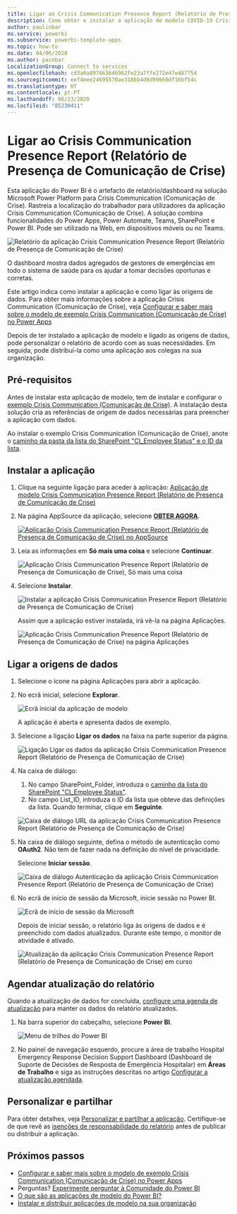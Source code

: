 ```yaml
---
title: Ligar ao Crisis Communication Presence Report (Relatório de Presença de Comunicação de Crise)
description: Como obter e instalar a aplicação de modelo COVID-19 Crisis Communication Presence Report (Relatório de Presença de Comunicação de Crise da COVID-19) e como ligar aos dados
author: paulinbar
ms.service: powerbi
ms.subservice: powerbi-template-apps
ms.topic: how-to
ms.date: 04/06/2020
ms.author: painbar
LocalizationGroup: Connect to services
ms.openlocfilehash: cd3a0a8974636d6962fe23a7ffe272e47e487754
ms.sourcegitcommit: eef4eee24695570ae3186b4d8d99660df16bf54c
ms.translationtype: HT
ms.contentlocale: pt-PT
ms.lasthandoff: 06/23/2020
ms.locfileid: "85230411"
---
```

# <a name="connect-to-the-crisis-communication-presence-report"></a>Ligar ao Crisis Communication Presence Report (Relatório de Presença de Comunicação de Crise)

Esta aplicação do Power BI é o artefacto de relatório/dashboard na solução Microsoft Power Platform para Crisis Communication (Comunicação de Crise). Rastreia a localização do trabalhador para utilizadores da aplicação Crisis Communication (Comunicação de Crise). A solução combina funcionalidades do Power Apps, Power Automate, Teams, SharePoint e Power BI. Pode ser utilizado na Web, em dispositivos móveis ou no Teams.

![Relatório da aplicação Crisis Communication Presence Report (Relatório de Presença de Comunicação de Crise)](media/service-connect-to-crisis-communication-presence-report/service-crisis-communication-presence-report.png)

O dashboard mostra dados agregados de gestores de emergências em todo o sistema de saúde para os ajudar a tomar decisões oportunas e corretas.

Este artigo indica como instalar a aplicação e como ligar às origens de dados. Para obter mais informações sobre a aplicação Crisis Communication (Comunicação de Crise), veja [Configurar e saber mais sobre o modelo de exemplo Crisis Communication (Comunicação de Crise) no Power Apps](https://docs.microsoft.com/powerapps/maker/canvas-apps/sample-crisis-communication-app)

Depois de ter instalado a aplicação de modelo e ligado às origens de dados, pode personalizar o relatório de acordo com as suas necessidades. Em seguida, pode distribuí-la como uma aplicação aos colegas na sua organização.

## <a name="prerequisites"></a>Pré-requisitos

Antes de instalar esta aplicação de modelo, tem de instalar e configurar o [exemplo Crisis Communication (Comunicação de Crise)](https://docs.microsoft.com/powerapps/maker/canvas-apps/sample-crisis-communication-app). A instalação desta solução cria as referências de origem de dados necessárias para preencher a aplicação com dados.

Ao instalar o exemplo Crisis Communication (Comunicação de Crise), anote o [caminho da pasta da lista do SharePoint "CI_Employee Status" e o ID da lista](https://docs.microsoft.com/powerapps/maker/canvas-apps/sample-crisis-communication-app#monitor-office-absences-with-power-bi).

## <a name="install-the-app"></a>Instalar a aplicação

1. Clique na seguinte ligação para aceder à aplicação: [Aplicação de modelo Crisis Communication Presence Report (Relatório de Presença de Comunicação de Crise)](https://appsource.microsoft.com/en-us/product/power-bi/pbi-contentpacks.crisiscomms)

1. Na página AppSource da aplicação, selecione [**OBTER AGORA**](https://appsource.microsoft.com/en-us/product/power-bi/pbi-contentpacks.crisiscomms).

    [![Aplicação Crisis Communication Presence Report (Relatório de Presença de Comunicação de Crise) no AppSource](media/service-connect-to-crisis-communication-presence-report/service-crisis-communication-presence-report-app-appsource-get-it-now.png)](https://appsource.microsoft.com/en-us/product/power-bi/pbi-contentpacks.crisiscomms)

1. Leia as informações em **Só mais uma coisa** e selecione **Continuar**.

    ![Aplicação Crisis Communication Presence Report (Relatório de Presença de Comunicação de Crise), Só mais uma coisa](media/service-connect-to-crisis-communication-presence-report/service-crisis-communication-presence-report-1-more-thing.png)

1. Selecione **Instalar**. 

    ![Instalar a aplicação Crisis Communication Presence Report (Relatório de Presença de Comunicação de Crise)](media/service-connect-to-crisis-communication-presence-report/service-crisis-communication-presence-report-select-install.png)

    Assim que a aplicação estiver instalada, irá vê-la na página Aplicações.

   ![Aplicação Crisis Communication Presence Report (Relatório de Presença de Comunicação de Crise) na página Aplicações](media/service-connect-to-crisis-communication-presence-report/service-crisis-communication-presence-report-app-apps-page-icon.png)

## <a name="connect-to-data-sources"></a>Ligar a origens de dados

1. Selecione o ícone na página Aplicações para abrir a aplicação.

1. No ecrã inicial, selecione **Explorar**.

   ![Ecrã inicial da aplicação de modelo](media/service-connect-to-crisis-communication-presence-report/service-crisis-communication-presence-report-app-splash-screen.png)

   A aplicação é aberta e apresenta dados de exemplo.

1. Selecione a ligação **Ligar os dados** na faixa na parte superior da página.

   ![Ligação Ligar os dados da aplicação Crisis Communication Presence Report (Relatório de Presença de Comunicação de Crise)](media/service-connect-to-crisis-communication-presence-report/service-crisis-communication-presence-report-app-connect-data.png)

1. Na caixa de diálogo:
   1. No campo SharePoint_Folder, introduza o [caminho da lista do SharePoint "CI_Employee Status"](https://docs.microsoft.com/powerapps/maker/canvas-apps/sample-crisis-communication-app#monitor-office-absences-with-power-bi).
   1. No campo List_ID, introduza o ID da lista que obteve das definições da lista. Quando terminar, clique em **Seguinte**.

   ![Caixa de diálogo URL da aplicação Crisis Communication Presence Report (Relatório de Presença de Comunicação de Crise)](media/service-connect-to-crisis-communication-presence-report/service-crisis-communication-presence-report-app-url-dialog.png)

1. Na caixa de diálogo seguinte, defina o método de autenticação como **OAuth2**. Não tem de fazer nada na definição do nível de privacidade.

   Selecione **Iniciar sessão**.

   ![Caixa de diálogo Autenticação da aplicação Crisis Communication Presence Report (Relatório de Presença de Comunicação de Crise)](media/service-connect-to-crisis-communication-presence-report/service-crisis-communication-presence-report-app-authentication-dialog.png)

1. No ecrã de início de sessão da Microsoft, inicie sessão no Power BI.

   ![Ecrã de início de sessão da Microsoft](media/service-connect-to-crisis-communication-presence-report/service-crisis-communication-presence-report-app-microsoft-login.png)

   Depois de iniciar sessão, o relatório liga às origens de dados e é preenchido com dados atualizados. Durante este tempo, o monitor de atividade é ativado.

   ![Atualização da aplicação Crisis Communication Presence Report (Relatório de Presença de Comunicação de Crise) em curso](media/service-connect-to-crisis-communication-presence-report/service-crisis-communication-presence-report-app-refresh-monitor.png)

## <a name="schedule-report-refresh"></a>Agendar atualização do relatório

Quando a atualização de dados for concluída, [configure uma agenda de atualização](../connect-data/refresh-scheduled-refresh.md) para manter os dados do relatório atualizados.

1. Na barra superior do cabeçalho, selecione **Power BI**.

   ![Menu de trilhos do Power BI](media/service-connect-to-crisis-communication-presence-report/service-crisis-communication-presence-report-app-powerbi-breadcrumb.png)

1. No painel de navegação esquerdo, procure a área de trabalho Hospital Emergency Response Decision Support Dashboard (Dashboard de Suporte de Decisões de Resposta de Emergência Hospitalar) em **Áreas de Trabalho** e siga as instruções descritas no artigo [Configurar a atualização agendada](../connect-data/refresh-scheduled-refresh.md).

## <a name="customize-and-share"></a>Personalizar e partilhar

Para obter detalhes, veja [Personalizar e partilhar a aplicação](../connect-data/service-template-apps-install-distribute.md#customize-and-share-the-app). Certifique-se de que revê as [isenções de responsabilidade do relatório](../create-reports/sample-covid-19-us.md#disclaimers) antes de publicar ou distribuir a aplicação.

## <a name="next-steps"></a>Próximos passos
* [Configurar e saber mais sobre o modelo de exemplo Crisis Communication (Comunicação de Crise) no Power Apps](https://docs.microsoft.com/powerapps/maker/canvas-apps/sample-crisis-communication-app)
* Perguntas? [Experimente perguntar à Comunidade do Power BI](https://community.powerbi.com/)
* [O que são as aplicações de modelo do Power BI?](../connect-data/service-template-apps-overview.md)
* [Instalar e distribuir aplicações de modelo na sua organização](../connect-data/service-template-apps-install-distribute.md)
